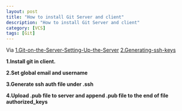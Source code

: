 ```yaml
---
layout: post
title: "How to install Git Server and client"
description: "How to install Git Server and client"
category: [VCS]
tags: [Git]
---
```


Via [1.Git-on-the-Server-Setting-Up-the-Server](http://git-scm.com/book/en/Git-on-the-Server-Setting-Up-the-Server)
[  2.Generating-ssh-keys](https://help.github.com/articles/generating-ssh-keys)

**1.Install git in client.**

**2.Set global email and username**

**3.Generate ssh auth file under .ssh**

**4.Upload .pub file to server and append .pub file to the end of file authorized_keys**

